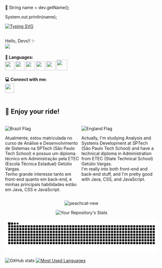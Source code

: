 💌 String name = dev.getName();

  System.out.println(name);

  
[![Typing SVG](https://readme-typing-svg.demolab.com?font=Fira+Code&weight=700&size=27&duration=5010&pause=1000&color=F756A8&vCenter=true&random=false&width=435&lines=Mariana+Nascimento+%3C+%2F+3)](https://git.io/typing-svg)
</div>
 </b> <br> Hello, Devs!! ✨<br>

<div align="left">

<img src="https://user-images.githubusercontent.com/125324142/229961407-51cf88b7-80ac-4af0-a160-fe3bde4d70a8.png" width="200px" />
</div>


 <br>
 <b> 💬 Languages: </b>
 <br>
<div>
<img src="https://cdn.jsdelivr.net/gh/devicons/devicon/icons/mysql/mysql-original.svg" width="30" height="30"/>  <img src="https://cdn.jsdelivr.net/gh/devicons/devicon/icons/html5/html5-original.svg" width="30" height="30"/>  <img src="https://cdn.jsdelivr.net/gh/devicons/devicon/icons/css3/css3-original.svg" width="30" height="30"/>
 <img src="https://cdn.jsdelivr.net/gh/devicons/devicon/icons/javascript/javascript-original.svg"  width="30" height="30" />
 <img src="https://cdn.jsdelivr.net/gh/devicons/devicon/icons/java/java-original.svg"  width="30" height="30" />
 <img src="https://cdn.jsdelivr.net/gh/devicons/devicon@latest/icons/spring/spring-original-wordmark.svg" width="35" height="35"/>
          
 </div>

<div>
  <br>
  <b> 💻 Connect with me: </b>
  <br>
  <div>
    <a href="https://www.linkedin.com/in/mariana-nascimento-de-oliveira/">
      <img src="https://cdn.jsdelivr.net/gh/devicons/devicon/icons/linkedin/linkedin-original.svg" width="30" height="30" />
    </a>
  </div>
</div>
<br>
<div style="width: 100%;">
  <h2>🌱 Enjoy your ride!</h2> <br>
  <div style="display: flex; justify-content: space-between; width: 100%">
  <div style="width: 50%;">
    <img src="https://flagcdn.com/16x12/br.png" alt="Brazil Flag" width="16" height="12">
    <p>
      Atualmente, estou matriculada no curso de Análise e Desenvolvimento de Sistemas na SPTech (São Paulo Tech School) e possuo um diploma técnico em Administração pela ETEC (Escola Técnica Estadual) Getúlio Vargas.<br> Tenho grande interesse tanto em front-end quanto em back-end, e minhas principais habilidades estão em Java, CSS e JavaScript.
    </p>
  </div>
  <div style="width: 50%;">
    <img src="https://flagcdn.com/16x12/gb.png" alt="England Flag" width="16" height="12">
    <p>
      Actually, I'm studying Analysis and Systems Development at SPTech (São Paulo Tech School) and have a technical diploma in Administration from ETEC (State Technical School) Getúlio Vargas. <br> I'm really into both front-end and back-end stuff, and I'm pretty good with Java, CSS, and JavaScript.
    </p>
  </div>
</div>
  </div>
</div>

  
  <div align="center" width="20">
    
 ![peachcat-new](https://user-images.githubusercontent.com/125324142/229968613-df38a191-d3a4-4267-b2b5-fac6b6633305.gif)
 
</div>
</div>
<div align="center" >
  
![Your Repository's Stats](https://github-readme-stats.vercel.app/api/top-langs/?username=MarianaNdO)

</div>

<picture align="center">
  <source media="(prefers-color-scheme: dark)" srcset="https://raw.githubusercontent.com/MarianaNdO/MarianaNdO/output/github-contribution-grid-snake-dark.svg">
  <source media="(prefers-color-scheme: light)" srcset="https://raw.githubusercontent.com/MarianaNdO/MarianaNdO/output/github-contribution-grid-snake.svg">
  <img alt="github contribution grid snake animation" src="https://raw.githubusercontent.com/MarianaNdO/MarianaNdo/output/github-contribution-grid-snake.svg">
</picture>

![GitHub stats](https://github-readme-stats-git-masterrstaa-rickstaa.vercel.app/api?username=MarianaNdO&hide_title=true&show_icons=true&include_all_commits=false&count_private=true&line_height=25&hide=issues&bg_color=000&title_color=FF00F6&text_color=FFF&border_radius=3&border_color=36123c&icon_color=FF00F6&theme=jolly)
[![Most Used Languages](https://github-readme-stats-git-masterrstaa-rickstaa.vercel.app/api/top-langs/?username=MarianaNdO&line_height=10&card_width=290&layout=compact&hide_title=false&count_private=true&langs_count=4&show_icons=true&title_color=FF00F6&hide=html,css&bg_color=000&text_color=8B8B8B&border_radius=3&border_color=561760&count_private=true)](https://github.com/mari4souza/github-readme-stats)
<br><br>

  <!--
**MarianaNdO/MarianaNdO** is a ✨ _special_ ✨ repository because its `README.md` (this file) appears on your GitHub profile.

Here are some ideas to get you started:

- 🔭 I’m currently working on ...
-  I’m currently learning ...
- 👯 I’m looking to collaborate on ...
- 🤔 I’m looking for help with ...
- 💬 Ask me about ...
- 📫 How to reach me: ...
- 😄 Pronouns: ...
- ⚡ Fun fact: ...
-->
